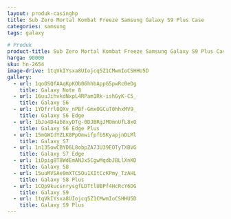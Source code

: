 ```yaml
---
layout: produk-casinghp
title: Sub Zero Mortal Kombat Freeze Samsung Galaxy S9 Plus Case
categories: samsung
tags: galaxy

# Produk
product-title: Sub Zero Mortal Kombat Freeze Samsung Galaxy S9 Plus Case
harga: 90000
sku: hn-2654
image-drive: 1tqVkIYsxa8UIojcq5Z1CMwmIoCSHHU5D
gallery:
  - url: 1qoOSQfAAqKpKOb06hhbAppG5pwRc0eDg
    title: Galaxy Note 8
  - url: 16uuJihvkdNxpL4RPam1Rk-ishGyK-C5_
    title: Galaxy S6
  - url: 1YDfrrl0QXv_nPBf-GmxOGCuT0hhxMV9_
    title: Galaxy S6 Edge
  - url: 1bJo4D4ab8xyDTg-0DJBRgJMOmnUfL8xO
    title: Galaxy S6 Edge Plus
  - url: 15mGWIdYZLK8PpOmwifpfbSKyapjnDLMl
    title: Galaxy S7
  - url: 1n135owCBYD6L8obpZA73U39EOTyTXBVG
    title: Galaxy S7 Edge
  - url: 1iDpig8T8WdEmANJx5CgwMqdbJBLlXnKD
    title: Galaxy S8
  - url: 15uuMVSAe9mXTC5Ou1XItCcKPmy_TzAHL
    title: Galaxy S8 Plus
  - url: 1CQp9kucsnrysgfLDTtlUBPf4HcRcY6DG
    title: Galaxy S9
  - url: 1tqVkIYsxa8UIojcq5Z1CMwmIoCSHHU5D
    title: Galaxy S9 Plus
---
```

